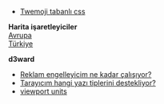 <link href="style.css" rel="stylesheet">

+ [Twemoji tabanlı css](/emoji-css)  

**Harita işaretleyiciler**  
[Avrupa](/euvisited)  
[Türkiye](/turkeyvisited)  

**d3ward**  
+ [Reklam engelleyicim ne kadar çalışıyor?](/toolz/adblock.html)  
+ [Tarayıcım hangi yazı tiplerini destekliyor?](/toolz/fontlist.html)  
+ [viewport units](/toolz/units.html)  